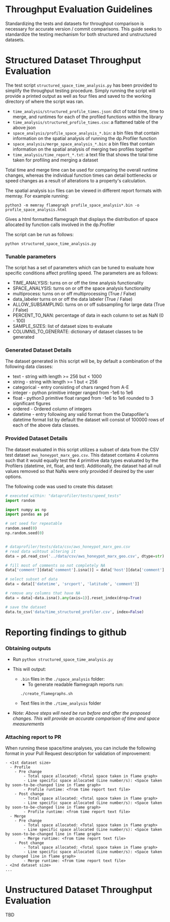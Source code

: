 # Throughput Evaluation Guidelines

Standardizing the tests and datasets for throughput comparison is necessary for
accurate version / commit comparisons. This guide seeks to standardize the
testing mechanism for both structured and unstructured datasets.


# Structured Dataset Throughput Evaluation

The test script `structured_space_time_analysis.py` has been provided to simplify
the throughput testing procedure. Simply running the script will provide a
printed output as well as four files and saved to the working directory of where
the script was ran.

  * `time_analysis/structured_profile_times.json`: dict of total time, time to merge, and
      runtimes for each of the profiled functions within the library
  * `time_analysis/structured_profile_times.csv`: a flattened table of the above json
  * `space_analysis/profile_space_analysis_*.bin`: a bin files that contain information on the
      spatial analysis of running the dp.Profiler function
  * `space_analysis/merge_space_analysis_*.bin`: a bin files that contain information on the
      spatial analysis of merging two profiles together
  * `time_analysis/time_report_*.txt`: a text file that shows the total time taken for
      profiling and merging a dataset

Total time and merge time can be used for comparing the overall runtime changes,
whereas the individual function times can detail bottlenecks or speed changes as
a result of alterations to a property's calculation.

The spatial analysis `bin` files can be viewed in different report formats with memray.
For example running:
```console
python3 -m memray flamegraph profile_space_analysis*.bin -o profile_space_analysis.html
```
Gives a html formatted flamegraph that displays the distribution of space allocated by
function calls involved in the dp.Profiler

The script can be run as follows:
```console
python structured_space_time_analysis.py
```

### Tunable parameters

The script has a set of parameters which can be tuned to evaluate how specific
conditions affect profiling speed. The parameters are as follows:

  * TIME_ANALYSIS:             turns on or off the time analysis functionality
  * SPACE_ANALYSIS:            turns on or off the space analysis functionality
  * multiprocess:              turns on or off multiprocessing (True / False)
  * data_labeler               turns on or off the data labeler (True / False)
  * ALLOW_SUBSAMPLING:         turns on or off subsampling for large data (True / False)
  * PERCENT_TO_NAN:            percentage of data in each column to set as NaN (0 - 100)
  * SAMPLE_SIZES:              list of dataset sizes to evaluate
  * COLUMNS_TO_GENERATE:       dictionary of dataset classes to be generated


### Generated Dataset Details

The dataset generated in this script will be, by default a combination of the following data classes:
  * text - string with length >= 256 but < 1000
  * string - string with length >= 1 but < 256
  * categorical - entry consisting of chars ranged from A-E
  * integer - python primitive integer ranged from -1e6 to 1e6
  * float - python3 primitive float ranged from -1e6 to 1e6 rounded to 3 significant figures
  * ordered - Ordered column of integers
  * datetime - entry following any valid format from the Datapofiler's datetime format list
by default the dataset will consist of 100000 rows of each of the above data classes.


### Provided Dataset Details

The dataset evaluated in this script utilizes a subset of data from the CSV
test dataset `aws_honeypot_marx_geo.csv`. This dataset contains 4 columns such
that it would equally test the 4 primitive data types evaluated by the
Profilers (datetime, int, float, and text). Additionally, the dataset had all
null values removed so that NaNs were only provided if desired by the user
options.

The following code was used to create this dataset:
```python
# executed within: "dataprofiler/tests/speed_tests"
import random

import numpy as np
import pandas as pd

# set seed for repeatable
random.seed(0)
np.random.seed(0)


# dataprofiler/tests/data/csv/aws_honeypot_marx_geo.csv
# read data wihtout altering it
data = pd.read_csv('../data/csv/aws_honeypot_marx_geo.csv', dtype=str)

# fill most of comments so not completely NA
data['comment'][data['comment'].isna()] = data['host'][data['comment'].isna()]

# select subset of data
data = data[['datetime', 'srcport', 'latitude', 'comment']]

# remove any columns that have NA
data = data[~data.isna().any(axis=1)].reset_index(drop=True)

# save the dataset
data.to_csv('data/time_structured_profiler.csv', index=False)
```

# Reporting findings to github


### Obtaining outputs
- Run `python structured_space_time_analysis.py`
- This will output:
  - `.bin` files in the `./space_analysis` folder:
    - To generate readable flamegraph reports run:
    ```console
    ./create_flamegraphs.sh
    ```
  - Text files in the `./time_analysis` folder

- *Note: Above steps will need be run before and after the proposed changes.
This will provide an accurate comparison of time and space measurements*


### Attaching report to PR
When running these space/time analyses, you can include the following format in your Pull Request description for
validation of improvement:
```
- <1st dataset size>
  - Profile
    - Pre change
        - Total space allocated: <Total space taken in flame graph>
        - Line specific space allocated (Line number/s): <Space taken by soon-to-be-changed line in flame graph>
        - Profile runtime: <from time report text file>
    - Post change
        - Total space allocated: <Total space taken in flame graph>
        - Line specific space allocated (Line number/s): <Space taken by soon-to-be-changed line in flame graph>
        - Profile runtime: <from time report text file>
  - Merge
    - Pre change
        - Total space allocated: <Total space taken in flame graph>
        - Line specific space allocated (Line number/s): <Space taken by soon-to-be-changed line in flame graph>
        - Merge runtime: <from time report text file>
    - Post change
        - Total space allocated: <Total space taken in flame graph>
        - Line specific space allocated (Line number/s): <Space taken by changed line in flame graph>
        - Merge runtime: <from time report text file>
- <2nd dataset size>
...
```

# Unstructured Dataset Throughput Evaluation

TBD
